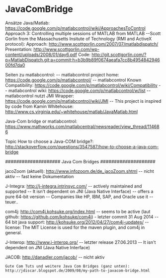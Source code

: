 # JavaComBridge

Ansätze Java/Matlab: https://code.google.com/p/matlabcontrol/wiki/ApproachesToControl
  Approach 3: Controlling multiple sessions of MATLAB from MATLAB
  --Scott Gorlin from the Massachusetts Insitute of Technology (RMI and ActiveX protocol):
    Approach: http://www.scottgorlin.com/2007/07/matlabdispatch/
    Presentation: http://www.scottgorlin.com/wp-content/uploads/2008/01/day6.pdf
    Code: http://git.scottgorlin.com/?p=MatlabDispatch.git;a=commit;h=b3b9b89f0674aeafa7cc8b495484294600fd7da0

Seiten zu matlabcontrol: 
    -- matlabcontrol project home:
       https://code.google.com/p/matlabcontrol/
    -- matlabcontrol Known Compatibility:
       https://code.google.com/p/matlabcontrol/wiki/Compatibility
    -- matlabcontrol wiki:
       https://code.google.com/p/matlabcontrol/w/list
    -- matlabcontrol nutzt JMI Wrapper:
       https://code.google.com/p/matlabcontrol/wiki/JMI
    -- This project is inspired by code from Kamin Whitehouse:  
       http://www.cs.virginia.edu/~whitehouse/matlab/JavaMatlab.html


Java-Com bridge or matlabcontrol:
https://www.mathworks.com/matlabcentral/newsreader/view_thread/114686

Topic How to choose a Java-COM bridge?:
http://stackoverflow.com/questions/3547587/how-to-choose-a-java-com-bridge


#################### Java Com Bridges ####################

  jacoZoom (aktuell): http://www.infozoom.de/de_jacoZoom.shtml
    -- nicht aktiv
    -- fast keine Dokumentation

  J-Integra: http://j-integra.intrinsyc.com/
    -- actively maintained and supported
    -- It isn't dependent on JNI (Java Native Interface)
    -- offers a pure 64-bit version
    -- Companies like HP, IBM, SAP, and Oracle use it
    -- teuer..
  
  com4j: http://com4j.kohsuke.org/index.html
    -- seems to be active (laut github: https://github.com/kohsuke/com4j) - letzter commit 31 Aug 2014
    -- 64 bit java support: http://kohsuke.org/2012/04/27/com4j-updates/
    -- license: The MIT License is used for the maven plugin, and com4j in general.
  
  J-Interop: http://www.j-interop.org/
    -- letzter release 27.06.2013
    -- It isn't dependent on JNI (Java Native Interface)
  
  JACOB: http://danadler.com/jacob/
    -- nicht aktiv
    
    
    Gute Com Tuts und weitere Java Com Bridges (ganz unten):
    http://jdiscar.blogspot.de/2009/08/my-path-to-javacom-bridge.html
  
  
  
  
